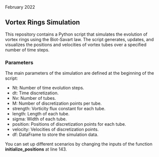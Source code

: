 February 2022

## Vortex Rings Simulation
This repository contains a Python script that simulates the evolution of vortex rings using the Biot-Savart law. The script generates, updates, and visualizes the positions and velocities of vortex tubes over a specified number of time steps.

### Parameters
The main parameters of the simulation are defined at the beginning of the script:

- Nt: Number of time evolution steps.
- dt: Time discretization.
- Nv: Number of tubes.
- M: Number of discretization points per tube.
- strength: Vorticity flux constant for each tube.
- length: Length of each tube.
- sigma: Width of each tube.
- position: Positions of discretization points for each tube.
- velocity: Velocities of discretization points.
- df: DataFrame to store the simulation data.

You can set up different scenarios by changing the inputs of the function **initialize_positions** at line 143.
